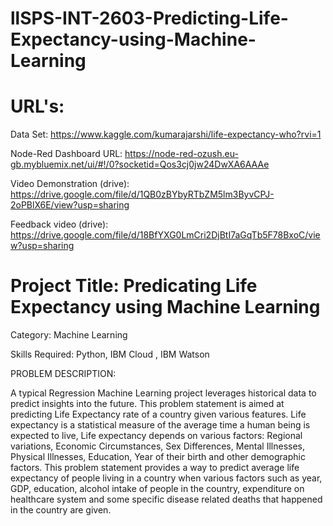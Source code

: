 # llSPS-INT-2603-Predicting-Life-Expectancy-using-Machine-Learning

# URL's:

Data Set: https://www.kaggle.com/kumarajarshi/life-expectancy-who?rvi=1

Node-Red Dashboard URL: https://node-red-ozush.eu-gb.mybluemix.net/ui/#!/0?socketid=Qos3cj0jw24DwXA6AAAe

Video Demonstration (drive): https://drive.google.com/file/d/1QB0zBYbyRTbZM5lm3ByvCPJ-2oPBlX6E/view?usp=sharing

Feedback video (drive): https://drive.google.com/file/d/18BfYXG0LmCri2DjBtI7aGqTb5F78BxoC/view?usp=sharing

# Project Title: Predicating Life Expectancy using Machine Learning

Category: Machine Learning

Skills Required: Python, IBM Cloud , IBM Watson

PROBLEM DESCRIPTION:

A typical Regression Machine Learning project leverages historical data to predict insights into the future. This problem statement is aimed at predicting Life Expectancy rate of a country given various features. Life expectancy is a statistical measure of the average time a human being is expected to live, Life expectancy depends on various factors: Regional variations, Economic Circumstances, Sex Differences, Mental Illnesses, Physical Illnesses, Education, Year of their birth and other demographic factors. This problem statement provides a way to predict average life expectancy of people living in a country when various factors such as year, GDP, education, alcohol intake of people in the country, expenditure on healthcare system and some specific disease related deaths that happened in the country are given.


